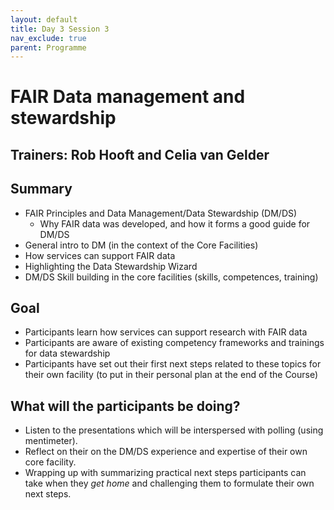 ```yaml
---
layout: default
title: Day 3 Session 3
nav_exclude: true
parent: Programme
---
```


# FAIR Data management and stewardship
## Trainers: Rob Hooft and Celia van Gelder

## Summary
- FAIR Principles and Data Management/Data Stewardship  (DM/DS)
  - Why FAIR data was developed, and how it forms a good guide for DM/DS
- General intro to DM (in the context of the Core Facilities)
- How services can support FAIR data
- Highlighting the Data Stewardship Wizard
- DM/DS Skill building in the core facilities (skills, competences, training)

## Goal
- Participants learn how services can support research with FAIR data
- Participants are aware of existing competency frameworks and trainings for data stewardship 
- Participants have set out their first next steps related to these topics for their own facility  (to put in their personal plan at the end of the Course)

## What will the participants be doing?
- Listen to the presentations which will be interspersed with polling (using mentimeter).
- Reflect on their on the DM/DS experience and expertise of their own core facility.
- Wrapping up with summarizing practical next steps participants can take when they _get home_ and challenging them to formulate their own next steps.
